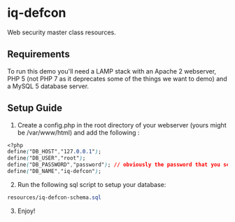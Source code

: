 # iq-defcon
Web security master class resources.

## Requirements

To run this demo you'll need a LAMP stack with an Apache 2 webserver, PHP 5 (not PHP 7 as it deprecates some of the things we want to demo) and a MySQL 5 database server.

## Setup Guide

1. Create a config.php in the root directory of your webserver (yours might be /var/www/html) and add the following :

```css
<?php
define("DB_HOST","127.0.0.1");
define("DB_USER","root");
define("DB_PASSWORD","password"); // obviously the password that you setup
define("DB_NAME","iq-defcon");
```

2. Run the following sql script to setup your database:

```css
resources/iq-defcon-schema.sql
```

3. Enjoy!

